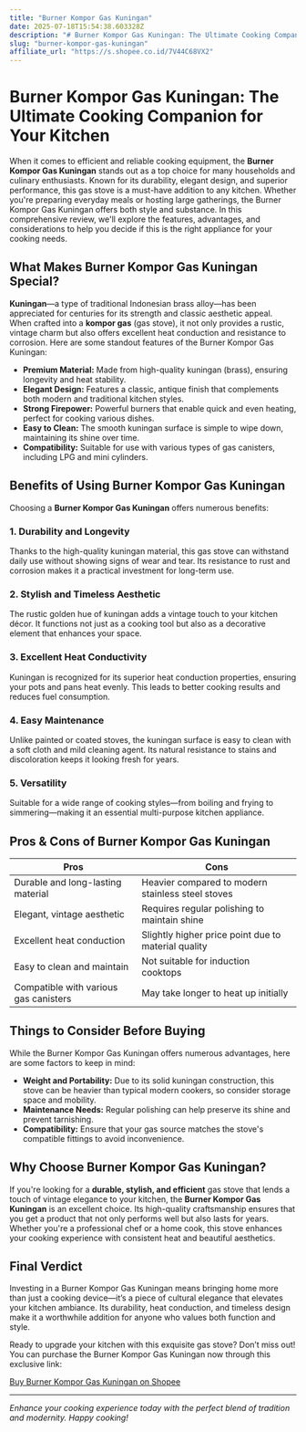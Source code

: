 ```yaml
---
title: "Burner Kompor Gas Kuningan"
date: 2025-07-18T15:54:38.603328Z
description: "# Burner Kompor Gas Kuningan: The Ultimate Cooking Companion for Your Kitchen..."
slug: "burner-kompor-gas-kuningan"
affiliate_url: "https://s.shopee.co.id/7V44C68VX2"
---
```

# Burner Kompor Gas Kuningan: The Ultimate Cooking Companion for Your Kitchen

When it comes to efficient and reliable cooking equipment, the **Burner Kompor Gas Kuningan** stands out as a top choice for many households and culinary enthusiasts. Known for its durability, elegant design, and superior performance, this gas stove is a must-have addition to any kitchen. Whether you're preparing everyday meals or hosting large gatherings, the Burner Kompor Gas Kuningan offers both style and substance. In this comprehensive review, we'll explore the features, advantages, and considerations to help you decide if this is the right appliance for your cooking needs.

## What Makes Burner Kompor Gas Kuningan Special?

**Kuningan**—a type of traditional Indonesian brass alloy—has been appreciated for centuries for its strength and classic aesthetic appeal. When crafted into a **kompor gas** (gas stove), it not only provides a rustic, vintage charm but also offers excellent heat conduction and resistance to corrosion. Here are some standout features of the Burner Kompor Gas Kuningan:

- **Premium Material:** Made from high-quality kuningan (brass), ensuring longevity and heat stability.
- **Elegant Design:** Features a classic, antique finish that complements both modern and traditional kitchen styles.
- **Strong Firepower:** Powerful burners that enable quick and even heating, perfect for cooking various dishes.
- **Easy to Clean:** The smooth kuningan surface is simple to wipe down, maintaining its shine over time.
- **Compatibility:** Suitable for use with various types of gas canisters, including LPG and mini cylinders.

## Benefits of Using Burner Kompor Gas Kuningan

Choosing a **Burner Kompor Gas Kuningan** offers numerous benefits:

### 1. Durability and Longevity

Thanks to the high-quality kuningan material, this gas stove can withstand daily use without showing signs of wear and tear. Its resistance to rust and corrosion makes it a practical investment for long-term use.

### 2. Stylish and Timeless Aesthetic

The rustic golden hue of kuningan adds a vintage touch to your kitchen décor. It functions not just as a cooking tool but also as a decorative element that enhances your space.

### 3. Excellent Heat Conductivity

Kuningan is recognized for its superior heat conduction properties, ensuring your pots and pans heat evenly. This leads to better cooking results and reduces fuel consumption.

### 4. Easy Maintenance

Unlike painted or coated stoves, the kuningan surface is easy to clean with a soft cloth and mild cleaning agent. Its natural resistance to stains and discoloration keeps it looking fresh for years.

### 5. Versatility

Suitable for a wide range of cooking styles—from boiling and frying to simmering—making it an essential multi-purpose kitchen appliance.

## Pros & Cons of Burner Kompor Gas Kuningan

| **Pros**                                 | **Cons**                                    |
|------------------------------------------|--------------------------------------------|
| Durable and long-lasting material     | Heavier compared to modern stainless steel stoves |
| Elegant, vintage aesthetic              | Requires regular polishing to maintain shine |
| Excellent heat conduction               | Slightly higher price point due to material quality |
| Easy to clean and maintain              | Not suitable for induction cooktops     |
| Compatible with various gas canisters    | May take longer to heat up initially     |

## Things to Consider Before Buying

While the Burner Kompor Gas Kuningan offers numerous advantages, here are some factors to keep in mind:

- **Weight and Portability:** Due to its solid kuningan construction, this stove can be heavier than typical modern cookers, so consider storage space and mobility.
- **Maintenance Needs:** Regular polishing can help preserve its shine and prevent tarnishing.
- **Compatibility:** Ensure that your gas source matches the stove's compatible fittings to avoid inconvenience.

## Why Choose Burner Kompor Gas Kuningan?

If you're looking for a **durable, stylish, and efficient** gas stove that lends a touch of vintage elegance to your kitchen, the **Burner Kompor Gas Kuningan** is an excellent choice. Its high-quality craftsmanship ensures that you get a product that not only performs well but also lasts for years. Whether you're a professional chef or a home cook, this stove enhances your cooking experience with consistent heat and beautiful aesthetics.

## Final Verdict

Investing in a Burner Kompor Gas Kuningan means bringing home more than just a cooking device—it’s a piece of cultural elegance that elevates your kitchen ambiance. Its durability, heat conduction, and timeless design make it a worthwhile addition for anyone who values both function and style.

Ready to upgrade your kitchen with this exquisite gas stove? Don’t miss out! You can purchase the Burner Kompor Gas Kuningan now through this exclusive link:

[Buy Burner Kompor Gas Kuningan on Shopee](https://s.shopee.co.id/7V44C68VX2)

---

*Enhance your cooking experience today with the perfect blend of tradition and modernity. Happy cooking!*